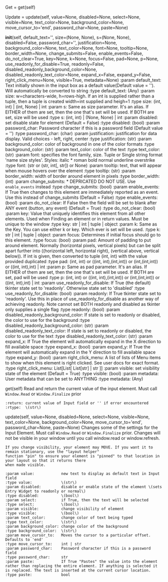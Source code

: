 Get = get\(self\)

Update = update\(self, value=None, disabled=None, select=None, visible=None, text_color=None, background_color=None, move_cursor_to='end', password_char=None, paste=None\)

__init__\(self, default_text='', size=\(None, None\), s=\(None, None\), disabled=False, password_char='', justification=None, background_color=None, text_color=None, font=None, tooltip=None, border_width=None, change_submits=False, enable_events=False, do_not_clear=True, key=None, k=None, focus=False, pad=None, p=None, use_readonly_for_disable=True, readonly=False, disabled_readonly_background_color=None, disabled_readonly_text_color=None, expand_x=False, expand_y=False, right_click_menu=None, visible=True, metadata=None\)
    :param default_text:                       Text initially shown in the input box as a default value\(Default value = ''\). Will automatically be converted to string
    :type default_text:                        \(Any\)
    :param size:                               w=characters-wide, h=rows-high. If an int is supplied rather than a tuple, then a tuple is created width=int supplied and heigh=1
    :type size:                                \(int, int\) |  \(int, None\) | int
    :param s:                                  Same as size parameter.  It's an alias. If EITHER of them are set, then the one that's set will be used. If BOTH are set, size will be used
    :type s:                                   \(int, int\)  | \(None, None\) | int
    :param disabled:                           set disable state for element \(Default = False\)
    :type disabled:                            \(bool\)
    :param password_char:                      Password character if this is a password field \(Default value = ''\)
    :type password_char:                       \(char\)
    :param justification:                      justification for data display. Valid choices - left, right, center
    :type justification:                       \(str\)
    :param background_color:                   color of background in one of the color formats
    :type background_color:                    \(str\)
    :param text_color:                         color of the text
    :type text_color:                          \(str\)
    :param font:                               specifies the font family, size. Tuple or Single string format 'name size styles'. Styles: italic * roman bold normal underline overstrike
    :type font:                                \(str or \(str, int\[, str\]\) or None\)
    :param tooltip:                            text, that will appear when mouse hovers over the element
    :type tooltip:                             \(str\)
    :param border_width:                       width of border around element in pixels
    :type border_width:                        \(int\)
    :param change_submits:                     * DEPRICATED DO NOT USE. Use `enable_events` instead
    :type change_submits:                      \(bool\)
    :param enable_events:                      If True then changes to this element are immediately reported as an event. Use this instead of change_submits \(Default = False\)
    :type enable_events:                       \(bool\)
    :param do_not_clear:                       If False then the field will be set to blank after ANY event \(button, any event\) \(Default = True\)
    :type do_not_clear:                        \(bool\)
    :param key:                                Value that uniquely identifies this element from all other elements. Used when Finding an element or in return values. Must be unique to the window
    :type key:                                 str | int | tuple | object
    :param k:                                  Same as the Key. You can use either k or key. Which ever is set will be used.
    :type k:                                   str | int | tuple | object
    :param focus:                              Determines if initial focus should go to this element.
    :type focus:                               \(bool\)
    :param pad:                                Amount of padding to put around element. Normally \(horizontal pixels, vertical pixels\) but can be split apart further into \(\(horizontal left, horizontal right\), \(vertical above, vertical below\)\). If int is given, then converted to tuple \(int, int\) with the value provided duplicated
    :type pad:                                 \(int, int\) or \(\(int, int\),\(int,int\)\) or \(int,\(int,int\)\) or  \(\(int, int\),int\) | int
    :param p:                                  Same as pad parameter.  It's an alias. If EITHER of them are set, then the one that's set will be used. If BOTH are set, pad will be used
    :type p:                                   \(int, int\) or \(\(int, int\),\(int,int\)\) or \(int,\(int,int\)\) or  \(\(int, int\),int\) | int
    :param use_readonly_for_disable:           If True \(the default\) tkinter state set to 'readonly'. Otherwise state set to 'disabled'
    :type use_readonly_for_disable:            \(bool\)
    :param readonly:                           If True tkinter state set to 'readonly'.  Use this in place of use_readonly_for_disable as another way of achieving readonly.  Note cannot set BOTH readonly and disabled as tkinter only supplies a single flag
    :type readonly:                            \(bool\)
    :param disabled_readonly_background_color: If state is set to readonly or disabled, the color to use for the background
    :type disabled_readonly_background_color:  \(str\)
    :param disabled_readonly_text_color:       If state is set to readonly or disabled, the color to use for the text
    :type disabled_readonly_text_color:        \(str\)
    :param expand_x:                           If True the element will automatically expand in the X direction to fill available space
    :type expand_x:                            \(bool\)
    :param expand_y:                           If True the element will automatically expand in the Y direction to fill available space
    :type expand_y:                            \(bool\)
    :param right_click_menu:                   A list of lists of Menu items to show when this element is right clicked. See user docs for exact format.
    :type right_click_menu:                    List\[List\[ List\[str\] | str \]\]
    :param visible:                            set visibility state of the element \(Default = True\)
    :type visible:                             \(bool\)
    :param metadata:                           User metadata that can be set to ANYTHING
    :type metadata:                            \(Any\)

get\(self\)
    Read and return the current value of the input element. Must call `Window.Read` or `Window.Finalize` prior

    :return: current value of Input field or '' if error encountered
    :rtype:  \(str\)

update\(self, value=None, disabled=None, select=None, visible=None, text_color=None, background_color=None, move_cursor_to='end', password_char=None, paste=None\)
    Changes some of the settings for the Input Element. Must call `Window.Read` or `Window.Finalize` prior.
    Changes will not be visible in your window until you call window.read or window.refresh.

    If you change visibility, your element may MOVE. If you want it to remain stationary, use the "layout helper"
    function "pin" to ensure your element is "pinned" to that location in your layout so that it returns there
    when made visible.

    :param value:            new text to display as default text in Input field
    :type value:             \(str\)
    :param disabled:         disable or enable state of the element \(sets Entry Widget to readonly or normal\)
    :type disabled:          \(bool\)
    :param select:           if True, then the text will be selected
    :type select:            \(bool\)
    :param visible:          change visibility of element
    :type visible:           \(bool\)
    :param text_color:       change color of text being typed
    :type text_color:        \(str\)
    :param background_color: change color of the background
    :type background_color:  \(str\)
    :param move_cursor_to:   Moves the cursor to a particular offset. Defaults to 'end'
    :type move_cursor_to:    int | str
    :param password_char:    Password character if this is a password field
    :type password_char:     str
    :param paste:            If True "Pastes" the value into the element rather than replacing the entire element. If anything is selected it is replaced. The text is inserted at the current cursor location.
    :type paste:             bool
